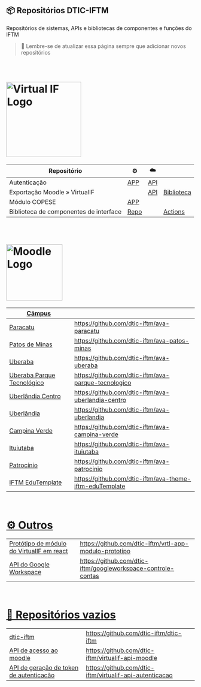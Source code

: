 ## 📦 Repositórios DTIC-IFTM
Repositórios de sistemas, APIs e bibliotecas de componentes e funções do IFTM

> 🧙 Lembre-se de atualizar essa página sempre que adicionar novos repositórios

</br>

# <img src="https://virtualif.iftm.edu.br/VRTL/visao/img/identidade_visual/logotipo-virtualif-marca-medio.svg" width="200" alt="Virtual IF Logo" />
| Repositório | ⚙️ | ☁️ |  |
| ----------- | ----------- | ----------- |  ----------- |
| Autenticação | [APP](https://github.com/dtic-iftm/vrtl-app-autenticacao) | [API](https://github.com/dtic-iftm/vrtl-api-autenticacao-ldap) |  | 
| Exportação Moodle » VirtualIF | | [API](https://github.com/dtic-iftm/vrtl-api-ava-exportacao) | [Biblioteca](https://github.com/dtic-iftm/ava-api-library) | 
| Módulo COPESE | [APP]() | | |
| Biblioteca de componentes de interface | [Repo](https://github.com/dtic-iftm/vrtl-lib-layout-react-components) | | [Actions](https://github.com/dtic-iftm/vrtl-lib-layout-react-components/actions) | 

</br>

# <a href="https://ava.iftm.edu.br/" target="blank"><img src="https://moodle.org/theme/moodleorg/pix/moodle_logo_TM.svg" width="150" alt="Moodle Logo" />
| Câmpus |  |  
| ----------- | ----------- |
| Paracatu | https://github.com/dtic-iftm/ava-paracatu | 
| Patos de Minas | https://github.com/dtic-iftm/ava-patos-minas |
| Uberaba | https://github.com/dtic-iftm/ava-uberaba |
| Uberaba Parque Tecnológico | https://github.com/dtic-iftm/ava-parque-tecnologico |
| Uberlândia Centro | https://github.com/dtic-iftm/ava-uberlandia-centro |
| Uberlândia | https://github.com/dtic-iftm/ava-uberlandia |
| Campina Verde | https://github.com/dtic-iftm/ava-campina-verde |
| Ituiutaba | https://github.com/dtic-iftm/ava-ituiutaba |
| Patrocínio | https://github.com/dtic-iftm/ava-patrocinio |
| IFTM EduTemplate | https://github.com/dtic-iftm/ava-theme-iftm-eduTemplate |

</br>

# ⚙️ Outros
|||
| ----------- | ----------- |
| Protótipo de módulo do VirtualIF em react | https://github.com/dtic-iftm/vrtl-app-modulo-prototipo |
| API do Google Workspace | https://github.com/dtic-iftm/googleworkspace-controle-contas |

</br>

# 🤔 Repositórios vazios
|||
| ----------- | ----------- |
| dtic-iftm | https://github.com/dtic-iftm/dtic-iftm | 
| API de acesso ao moodle | https://github.com/dtic-iftm/virtualif-api-moodle |
| API de geração de token de autenticação| https://github.com/dtic-iftm/virtualif-api-autenticacao |
